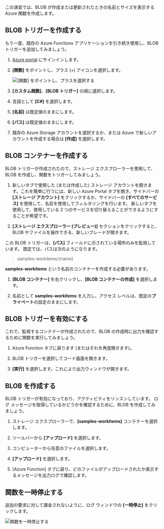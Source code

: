 この演習では、BLOB が作成または更新されたときの名前とサイズを表示する Azure 関数を作成します。 

## <a name="create-a-blob-trigger"></a>BLOB トリガーを作成する

もう一度、既存の Azure Functions アプリケーションを引き続き使用し、BLOB トリガーを追加してみましょう。

1. [Azure portal](https://portal.azure.com?azure-portal=true) にサインインします。

1. **[関数]** をポイントし、プラス (+) アイコンを選択します。

    ![[関数] をポイントし、プラスを選択する](../media-drafts/4-hover-function.png)

1. **[カスタム関数]**、**[BLOB トリガー]** の順に選択します。

1. 言語として **[C#]** を選択します。 

1. **[名前]** は既定値のままにします。

1. **[パス]** は既定値のままにします。

1. 既存の Azure Storage アカウントを選択するか、または Azure で新しいアカウントを作成する場合は **[作成]** を選択します。

## <a name="create-a-blob-container"></a>BLOB コンテナーを作成する

BLOB トリガーが作成されたので、ストレージ エクスプローラーを使用して、BLOB を作成し、関数をトリガーしてみましょう。

1. 新しいタブで使用した (または作成した) ストレージ アカウントを開きます。これを簡単に行うには、新しい Azure Portal タブを開き、サイドバーの **[ストレージ アカウント]** をクリックするか、サイドバーの **[すべてのサービス]** を使用して、名前を使用してフィルタリングを行います。 新しいタブを使用して、使用している 2 つのサービスを切り替えることができるようにすることが希望です。

1. **[ストレージ エクスプローラー (プレビュー)]** セクションをクリックすると、BLOB やファイルを操作できる、新しいブレードが開きます。

この BLOB トリガーは、**[パス]**  フィールドに示されている場所のみを監視しています。 既定では、パスは次のようになります。

> samples-workitems/{name}

**samples-workitems** という名前のコンテナーを作成する必要があります。

1. **[BLOB コンテナー]** を右クリックし、**[BLOB コンテナーの作成]** を選択します。

1. 名前として **samples-workitems** を入力し、アクセス レベルは、既定の**プライベート**の設定のままにします。

## <a name="turn-on-your-blob-trigger"></a>BLOB トリガーを有効にする

これで、監視するコンテナーが作成されたので、BLOB の作成時に出力を確認するために関数を実行してみましょう。

1. Azure Function タブに戻ります (またはそれを再度開きます)。

1. BLOB トリガーを選択してコード画面を開きます。

1. **[実行]** を選択します。これにより出力ウィンドウが開きます。

## <a name="create-a-blob"></a>BLOB を作成する

BLOB トリガーが有効になっており、アクティビティをリッスンしています。 ログ メッセージを取得しているかどうかを確認するために、BLOB を作成してみましょう。

1. ストレージ エクスプローラーで、**[samples-workitems]** コンテナーを選択します。

1. ツールバーから **[アップロード]** を選択します。

1. コンピューターから任意のファイルを選択します。

1. **[アップロード]** を選択します。

1. [Azure Function] タブに戻り、どのファイルがアップロードされたか表示するメッセージを出力ログで確認します。

## <a name="pause-the-function"></a>関数を一時停止する

追加の要求に対して課金されないように、ログ ウィンドウの **[一時停止]** をクリックします。

![関数を一時停止する](../media-drafts/4-pause-timer.png)

